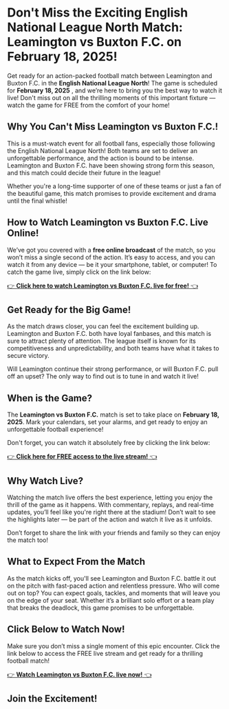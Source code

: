 # Don't Miss the Exciting English National League North Match: Leamington vs Buxton F.C. on February 18, 2025!

Get ready for an action-packed football match between Leamington and Buxton F.C. in the **English National League North**! The game is scheduled for **February 18, 2025** , and we’re here to bring you the best way to watch it live! Don't miss out on all the thrilling moments of this important fixture — watch the game for FREE from the comfort of your home!

## Why You Can't Miss Leamington vs Buxton F.C.!

This is a must-watch event for all football fans, especially those following the English National League North! Both teams are set to deliver an unforgettable performance, and the action is bound to be intense. Leamington and Buxton F.C. have been showing strong form this season, and this match could decide their future in the league!

Whether you're a long-time supporter of one of these teams or just a fan of the beautiful game, this match promises to provide excitement and drama until the final whistle!

## How to Watch Leamington vs Buxton F.C. Live Online!

We’ve got you covered with a **free online broadcast** of the match, so you won’t miss a single second of the action. It’s easy to access, and you can watch it from any device — be it your smartphone, tablet, or computer! To catch the game live, simply click on the link below:

[👉 **Click here to watch Leamington vs Buxton F.C. live for free!** 👈](https://tinyurl.com/livestreamfreeo?st=Leamington+vs+Buxton+F.C.&si=gh)

## Get Ready for the Big Game!

As the match draws closer, you can feel the excitement building up. Leamington and Buxton F.C. both have loyal fanbases, and this match is sure to attract plenty of attention. The league itself is known for its competitiveness and unpredictability, and both teams have what it takes to secure victory.

Will Leamington continue their strong performance, or will Buxton F.C. pull off an upset? The only way to find out is to tune in and watch it live!

## When is the Game?

The **Leamington vs Buxton F.C.** match is set to take place on **February 18, 2025**. Mark your calendars, set your alarms, and get ready to enjoy an unforgettable football experience!

Don't forget, you can watch it absolutely free by clicking the link below:

[👉 **Click here for FREE access to the live stream!** 👈](https://tinyurl.com/livestreamfreeo?st=Leamington+vs+Buxton+F.C.&si=gh)

## Why Watch Live?

Watching the match live offers the best experience, letting you enjoy the thrill of the game as it happens. With commentary, replays, and real-time updates, you’ll feel like you're right there at the stadium! Don’t wait to see the highlights later — be part of the action and watch it live as it unfolds.

Don’t forget to share the link with your friends and family so they can enjoy the match too!

## What to Expect From the Match

As the match kicks off, you'll see Leamington and Buxton F.C. battle it out on the pitch with fast-paced action and relentless pressure. Who will come out on top? You can expect goals, tackles, and moments that will leave you on the edge of your seat. Whether it’s a brilliant solo effort or a team play that breaks the deadlock, this game promises to be unforgettable.

## Click Below to Watch Now!

Make sure you don’t miss a single moment of this epic encounter. Click the link below to access the FREE live stream and get ready for a thrilling football match!

[👉 **Watch Leamington vs Buxton F.C. live now!** 👈](https://tinyurl.com/livestreamfreeo?st=Leamington+vs+Buxton+F.C.&si=gh)

## Join the Excitement!
